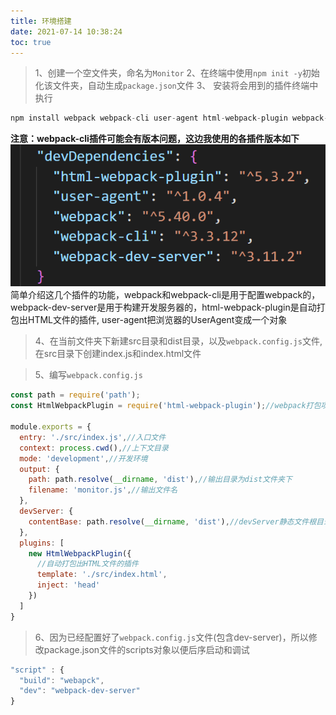 ```yaml
---
title: 环境搭建
date: 2021-07-14 10:38:24
toc: true
---
```


>1、创建一个空文件夹，命名为`Monitor`
>2、在终端中使用`npm init -y`初始化该文件夹，自动生成`package.json`文件
>3、 安装将会用到的插件终端中执行
```js
npm install webpack webpack-cli user-agent html-webpack-plugin webpack-dev-server -D 
```
**注意：webpack-cli插件可能会有版本问题，这边我使用的各插件版本如下**
![1](/assets/monitorImg/dep.png "依赖")
简单介绍这几个插件的功能，webpack和webpack-cli是用于配置webpack的，webpack-dev-server是用于构建开发服务器的，html-webpack-plugin是自动打包出HTML文件的插件, user-agent把浏览器的UserAgent变成一个对象

>4、在当前文件夹下新建src目录和dist目录，以及`webpack.config.js`文件,在src目录下创建index.js和index.html文件

>5、编写`webpack.config.js`
```js
const path = require('path');
const HtmlWebpackPlugin = require('html-webpack-plugin');//webpack打包项目的HtmlWebpackPlugin生成产出HTML文件

module.exports = {
  entry: './src/index.js',//入口文件
  context: process.cwd(),//上下文目录
  mode: 'development',//开发环境
  output: {
    path: path.resolve(__dirname, 'dist'),//输出目录为dist文件夹下
    filename: 'monitor.js',//输出文件名
  },
  devServer: {
    contentBase: path.resolve(__dirname, 'dist'),//devServer静态文件根目录
  },
  plugins: [
    new HtmlWebpackPlugin({
      //自动打包出HTML文件的插件
      template: './src/index.html',
      inject: 'head'
    })
  ]
}
```

>6、因为已经配置好了`webpack.config.js`文件(包含dev-server)，所以修改package.json文件的scripts对象以便后序启动和调试
```js
"script" : {
  "build": "webapck",
  "dev": "webpack-dev-server"
}
```
